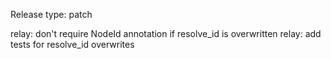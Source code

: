 Release type: patch

relay: don't require NodeId annotation if resolve_id is overwritten
relay: add tests for resolve_id overwrites
